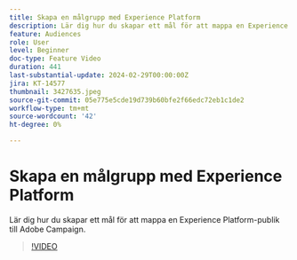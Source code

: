 ```yaml
---
title: Skapa en målgrupp med Experience Platform
description: Lär dig hur du skapar ett mål för att mappa en Experience Platform-publik till Adobe Campaign.
feature: Audiences
role: User
level: Beginner
doc-type: Feature Video
duration: 441
last-substantial-update: 2024-02-29T00:00:00Z
jira: KT-14577
thumbnail: 3427635.jpeg
source-git-commit: 05e775e5cde19d739b60bfe2f66edc72eb1c1de2
workflow-type: tm+mt
source-wordcount: '42'
ht-degree: 0%

---
```



# Skapa en målgrupp med Experience Platform

Lär dig hur du skapar ett mål för att mappa en Experience Platform-publik till Adobe Campaign.

>[!VIDEO](https://video.tv.adobe.com/v/3427635/?learn=on)
